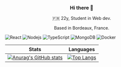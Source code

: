 
<h3 style="text-align: center;"> Hi there 👋 </h3>

<p style="text-align: center;"> 🇫🇷 22y, Student in Web dev. </p>
<p style="text-align: center;">Based in Bordeaux, France. </p>

<p>
<img alt="React" src="https://img.shields.io/badge/-React-45b8d8?style=flat&logo=react&logoColor=white" />
<img alt="Nodejs" src="https://img.shields.io/badge/-Nodejs-43853d?style=flat&logo=Node.js&logoColor=white" />
<img alt="TypeScript" src="https://img.shields.io/badge/-TypeScript-007ACC?style=flat&logo=typescript&logoColor=white" />
<img alt="MongoDB" src="https://img.shields.io/badge/-MongoDB-13aa52?style=flat&logo=mongodb&logoColor=white" />
<img alt="Docker" src="https://img.shields.io/badge/-Docker-46a2f1?style=flat&logo=docker&logoColor=white" />
</p>

  Stats                    |       Languages
:-------------------------:|:-------------------------:
[![Anurag's GitHub stats](https://github-readme-stats.vercel.app/api?username=valmgr&show_icons=true&theme=dracula)](https://github.com/anuraghazra/github-readme-stats)                           | [![Top Langs](https://github-readme-stats.vercel.app/api/top-langs/?username=ValMgr&layout=compact&hide=sqf,cpp,cs,hpp,gpp&theme=dracula&exclude_repo=BonicheGaming,LovelyGarden,Playthesis-Unity,Only-One,Portolio-2D-Platformer,Consequences,Only-One2D,Operation-Shutdown)](https://github.com/anuraghazra/github-readme-stats)

  
